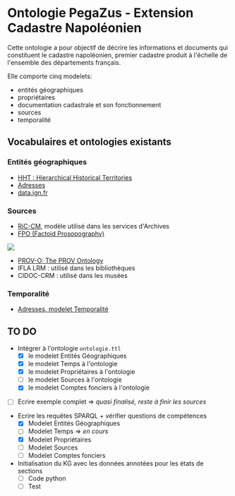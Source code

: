 # Ontologie PegaZus - Extension Cadastre Napoléonien

Cette ontologie a pour objectif de décrire les informations et documents qui constituent le cadastre napoléonien, premier cadastre produit à l'échelle de l'ensemble des départements français.

Elle comporte cinq modelets:
- entités géographiques
- propriétaires
- documentation cadastrale et son fonctionnement
- sources
- temporalité

## Vocabulaires et ontologies existants

### Entités géographiques
* [HHT : Hierarchical Historical Territories](https://www.irit.fr/recherches/MELODI/ontologies/HHT/index-en.html)
* [Adresses](https://github.com/charlybernard/phd-ontologie)
* [data.ign.fr](http://data.ign.fr/data.html)

### Sources
* [RiC-CM](https://www.ica.org/fr/records-in-contexts-modele-conceptuel), modèle utilisé dans les services d'Archives
* [FPO (Factoid Prosopography)](https://www.kcl.ac.uk/factoid-prosopography/fpo-sources)
<img src="https://www.kcl.ac.uk/newimages/ah/factiod/fpo-sources.png"/>

* [PROV-O: The PROV Ontology](https://www.w3.org/TR/prov-o/)
* IFLA LRM : utilisé dans les bibliothèques
* CIDOC-CRM : utilisé dans les musées

### Temporalité
* [Adresses, modelet Temporalité](https://github.com/charlybernard/phd-ontologie)

## TO DO
- Intégrer à l'ontologie ```ontologie.ttl```
    - [X] le modelet Entités Géographiques 
    - [X] le modelet Temps à l'ontologie
    - [X] le modelet Propriétaires à l'ontologie
    - [ ] le modelet Sources à l'ontologie
    - [X] le modelet Comptes fonciers à l'ontologie
- [ ] Ecrire exemple complet => *quasi finalisé, reste à finir les sources*
- Ecrire les requêtes SPARQL + vérifier questions de compétences
    - [X] Modelet Entités Géographiques
    - [ ] Modelet Temps => *en cours*
    - [X] Modelet Propriétaires
    - [ ] Modelet Sources
    - [ ] Modelet Comptes fonciers
- Initialisation du KG avec les données annotées pour les états de sections
    - [ ] Code python
    - [ ] Test